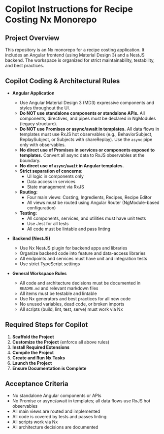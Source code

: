 
# Copilot Instructions for Recipe Costing Nx Monorepo

## Project Overview
This repository is an Nx monorepo for a recipe costing application. It includes an Angular frontend (using Material Design 3) and a NestJS backend. The workspace is organized for strict maintainability, testability, and best practices.

## Copilot Coding & Architectural Rules

- **Angular Application**
  - Use Angular Material Design 3 (MD3) expressive components and styles throughout the UI.
  - **Do NOT use standalone components or standalone APIs.** All components, directives, and pipes must be declared in NgModules (legacy structure).
  - **Do NOT use Promises or async/await in templates.** All data flows in templates must use RxJS hot observables (e.g., BehaviorSubject, ReplaySubject, or Subjects with shareReplay). Use the `async` pipe only with observables.
  - **No direct use of Promises in services or components exposed to templates.** Convert all async data to RxJS observables at the boundary.
  - **No direct use of `async`/`await` in Angular templates.**
  - **Strict separation of concerns:**
    - UI logic in components only
    - Data access in services
    - State management via RxJS
  - **Routing:**
    - Four main views: Costing, Ingredients, Recipes, Recipe Editor
    - All views must be routed using Angular Router (NgModule-based configuration)
  - **Testing:**
    - All components, services, and utilities must have unit tests
    - Use Jest for all tests
    - All code must be lintable and pass linting

- **Backend (NestJS)**
  - Use Nx NestJS plugin for backend apps and libraries
  - Organize backend code into feature and data-access libraries
  - All endpoints and services must have unit and integration tests
  - Use strict TypeScript settings

- **General Workspace Rules**
  - All code and architecture decisions must be documented in `README.md` and relevant markdown files
  - All items must be testable and lintable
  - Use Nx generators and best practices for all new code
  - No unused variables, dead code, or broken imports
  - All scripts (build, lint, test, serve) must work via Nx

## Required Steps for Copilot

1. **Scaffold the Project**
2. **Customize the Project** (enforce all above rules)
3. **Install Required Extensions**
4. **Compile the Project**
5. **Create and Run Nx Tasks**
6. **Launch the Project**
7. **Ensure Documentation is Complete**

## Acceptance Criteria

- No standalone Angular components or APIs
- No Promise or async/await in templates; all data flows use RxJS hot observables
- All main views are routed and implemented
- All code is covered by tests and passes linting
- All scripts work via Nx
- All architecture decisions are documented
